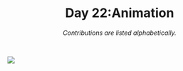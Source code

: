 <h1 align="center">Day 22:Animation</h1>
<p align="center"><em>Contributions are listed alphabetically.</em></p>
<br>

![](https://raw.githubusercontent.com/Z3tt/30DayChartChallenge_Collection2021/main/contributions/22_animation/22_animation_collage.jpg)
